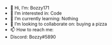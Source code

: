 - 👋 Hi, I’m: Bozzy171
- 👀 I’m interested in: Code
- 🌱 I’m currently learning: Nothing
- 💞️ I’m looking to collaborate on: buying a pizza
- 📫 How to reach me:
- Discord: Bozzy#5890
